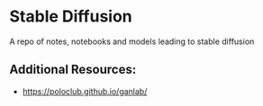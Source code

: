 # Stable Diffusion
A repo of notes, notebooks and models leading to stable diffusion

## Additional Resources:
* https://poloclub.github.io/ganlab/
